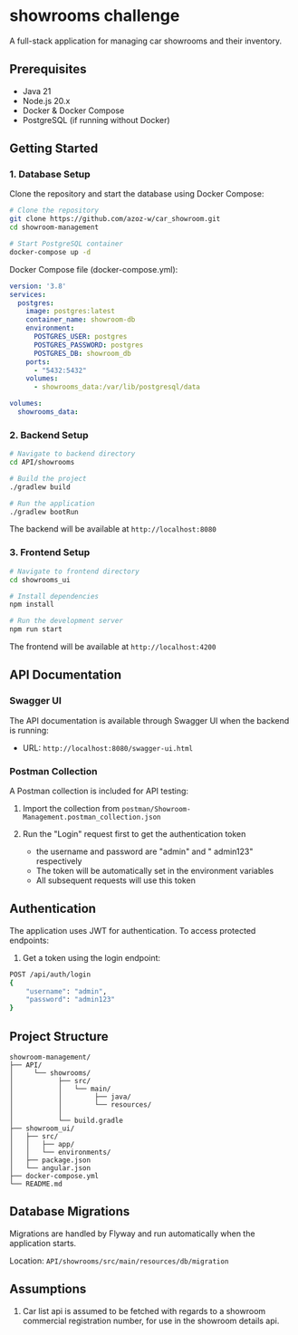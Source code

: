 # showrooms challenge

A full-stack application for managing car showrooms and their inventory.

## Prerequisites

- Java 21
- Node.js 20.x
- Docker & Docker Compose
- PostgreSQL (if running without Docker)

## Getting Started

### 1. Database Setup

Clone the repository and start the database using Docker Compose:

```bash
# Clone the repository
git clone https://github.com/azoz-w/car_showroom.git
cd showroom-management

# Start PostgreSQL container
docker-compose up -d
```

Docker Compose file (docker-compose.yml):
```yaml
version: '3.8'
services:
  postgres:
    image: postgres:latest
    container_name: showroom-db
    environment:
      POSTGRES_USER: postgres
      POSTGRES_PASSWORD: postgres
      POSTGRES_DB: showroom_db
    ports:
      - "5432:5432"
    volumes:
      - showrooms_data:/var/lib/postgresql/data

volumes:
  showrooms_data:
```

### 2. Backend Setup

```bash
# Navigate to backend directory
cd API/showrooms

# Build the project
./gradlew build

# Run the application
./gradlew bootRun
```

The backend will be available at `http://localhost:8080`

### 3. Frontend Setup

```bash
# Navigate to frontend directory
cd showrooms_ui

# Install dependencies
npm install

# Run the development server
npm run start
```

The frontend will be available at `http://localhost:4200`

## API Documentation

### Swagger UI
The API documentation is available through Swagger UI when the backend is running:
- URL: `http://localhost:8080/swagger-ui.html`

### Postman Collection
A Postman collection is included for API testing:

1. Import the collection from `postman/Showroom-Management.postman_collection.json`

2. Run the "Login" request first to get the authentication token
    - the username and password are "admin" and " admin123" respectively
    - The token will be automatically set in the environment variables
    - All subsequent requests will use this token

## Authentication

The application uses JWT for authentication. To access protected endpoints:

1. Get a token using the login endpoint:
```bash
POST /api/auth/login
{
    "username": "admin",
    "password": "admin123"
}
```

## Project Structure

```
showroom-management/
├── API/
│     └── showrooms/     
│           ├── src/
│           │   └── main/
│           │        ├── java/
│           │        └── resources/
│           │
│           └── build.gradle
├── showroom_ui/
│   ├── src/
│   │   ├── app/
│   │   └── environments/
│   ├── package.json
│   └── angular.json
├── docker-compose.yml
└── README.md
```

## Database Migrations

Migrations are handled by Flyway and run automatically when the application starts.

Location: `API/showrooms/src/main/resources/db/migration`

## Assumptions 
1. Car list api is assumed to be fetched with regards to a showroom commercial registration number, for use in the showroom details api.